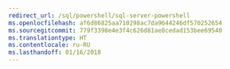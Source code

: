 ```yaml
---
redirect_url: /sql/powershell/sql-server-powershell
ms.openlocfilehash: af6d86825aa710298ac7da9644246df570252654
ms.sourcegitcommit: 779f3398e4e3f4c626d81ae8cedad153bee69540
ms.translationtype: HT
ms.contentlocale: ru-RU
ms.lasthandoff: 01/16/2018
---
```

